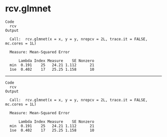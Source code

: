 # rcv.glmnet

    Code
      rcv
    Output
      
      Call:  rcv.glmnet(x = x, y = y, nrepcv = 2L, trace.it = FALSE, mc.cores = 1L) 
      
      Measure: Mean-Squared Error 
      
          Lambda Index Measure    SE Nonzero
      min  0.191    25   24.21 1.112      21
      1se  0.402    17   25.25 1.158      10

---

    Code
      rcv
    Output
      
      Call:  rcv.glmnet(x = x, y = y, nrepcv = 2L, trace.it = FALSE, mc.cores = 1L) 
      
      Measure: Mean-Squared Error 
      
          Lambda Index Measure    SE Nonzero
      min  0.191    25   24.21 1.112      21
      1se  0.402    17   25.25 1.158      10

